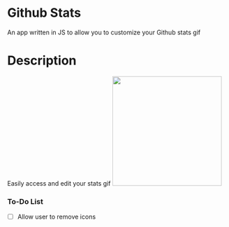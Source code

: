 # Github Stats
An app written in JS to allow you to customize your Github stats gif
# Description
Easily access and edit your stats gif
<img height="250" src="https://cdn.discordapp.com/attachments/853406391045324813/881319817603330128/unknown.png">
### To-Do List

- [ ] Allow user to remove icons
